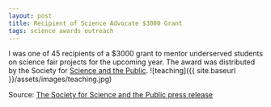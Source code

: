 ```yaml
---
layout: post
title: Recipient of Science Advocate $3000 Grant
tags: science awards outreach
---
```


I was one of 45 recipients of a $3000 grant to mentor underserved students on science fair projects for the upcoming year. The award was distributed by the Society for [Science and the Public](http://www.societyforscience.org).
![teaching]({{ site.baseurl }}/assets/images/teaching.jpg)

Source: [The Society for Science and the Public press release](https://www.societyforscience.org/content/pressroom/45-advocates-help-underserved-students)
